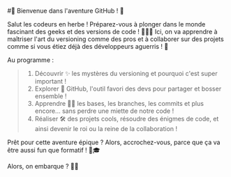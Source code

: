 #🚀 Bienvenue dans l'aventure GitHub ! 🎉

Salut les codeurs en herbe ! Préparez-vous à plonger dans le monde fascinant des geeks et des versions de code ! 🧑‍💻✨ Ici, on va apprendre à maîtriser l'art du versioning comme des pros et à collaborer sur des projets comme si vous étiez déjà des développeurs aguerris ! 💪

Au programme :
> 1. Découvrir ✨ les mystères du versioning et pourquoi c'est super important !
> 2. Explorer 🤿 GitHub, l'outil favori des devs pour partager et bosser ensemble !
> 3. Apprendre 👨‍🏫 les bases, les branches, les commits et plus encore... sans perdre une miette de notre code !
> 4. Réaliser 🛠️ des projets cools, résoudre des énigmes de code, et ainsi devenir le roi ou la reine de la collaboration !

Prêt pour cette aventure épique ? Alors, accrochez-vous, parce que ça va être aussi fun que formatif ! 🌟🎓

Alors, on embarque ? 🚀🌌
